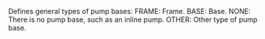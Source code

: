﻿Defines general types of pump bases:
FRAME: Frame. 
BASE: Base. 
NONE: There is no pump base, such as an inline pump. 
OTHER: Other type of pump base.